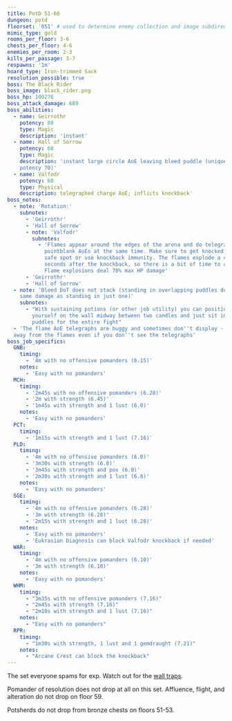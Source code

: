 ```yaml
---
title: PotD 51-60
dungeon: potd
floorset: '051' # used to determine enemy collection and image subdirectory
mimic_type: gold
rooms_per_floor: 3-6
chests_per_floor: 4-6
enemies_per_room: 2-3
kills_per_passage: 3-7
respawns: '1m'
hoard_type: Iron-trimmed Sack
resolution_possible: true
boss: The Black Rider
boss_image: black_rider.png
boss_hp: 100276
boss_attack_damage: 689
boss_abilities:
  - name: Geirrothr
    potency: 80
    type: Magic
    description: 'instant'
  - name: Hall of Sorrow
    potency: 60
    type: Magic
    description: 'instant large circle AoE leaving bleed puddle (unique DoT
    potency 70)'
  - name: Valfodr
    potency: 60
    type: Physical
    description: telegraphed charge AoE; inflicts knockback'
boss_notes:
  - note: 'Rotation:'
    subnotes:
      - 'Geirrothr'
      - 'Hall of Sorrow'
      - note: 'Valfodr'
        subnotes:
          - 'Flames appear around the edges of the arena and do telegraphed
            pointblank AoEs at the same time. Make sure to get knocked into a
            safe spot or use knockback immunity. The flames explode a couple
            seconds after the knockback, so there is a bit of time to adjust.
            Flame explosions deal 70% max HP damage'
      - 'Geirrothr'
      - 'Hall of Sorrow'
  - note: 'Bleed DoT does not stack (standing in overlapping puddles does the
    same damage as standing in just one)'
    subnotes:
      - "With sustaining potions (or other job utility) you can position
        yourself on the wall midway between two candles and just sit in the
        puddles for the entire fight"
  - 'The flame AoE telegraphs are buggy and sometimes don''t display - stay
  away from the flames even if you don''t see the telegraphs'
boss_job_specifics:
  GNB:
    timing:
      - '4m with no offensive pomanders (6.15)'
    notes:
      - 'Easy with no pomanders'
  MCH:
    timing:
      - '2m45s with no offensive pomanders (6.28)'
      - '2m with strength (6.45)'
      - '1m45s with strength and 1 lust (6.0)'
    notes:
      - 'Easy with no pomanders'
  PCT:
    timing:
      - '1m15s with strength and 1 lust (7.16)'
  PLD:
    timing:
      - '4m with no offensive pomanders (6.0)'
      - '3m30s with strength (6.0)'
      - '3m45s with strength and pox (6.0)'
      - '2m30s with strength and 1 lust (6.0)'
    notes:
      - 'Easy with no pomanders'
  SGE:
    timing:
      - '4m with no offensive pomanders (6.28)'
      - '3m with strength (6.28)'
      - '2m15s with strength and 1 lust (6.28)'
    notes:
      - 'Easy with no pomanders'
      - 'Eukrasian Diagnosis can block Valfodr knockback if needed'
  WAR:
    timing:
      - '4m with no offensive pomanders (6.10)'
      - '3m with strength (6.10)'
    notes:
      - 'Easy with no pomanders'
  WHM:
    timing:
      - "3m35s with no offensive pomanders (7.16)"
      - "2m45s with strength (7.16)"
      - "2m10s with strength and 1 lust (7.16)"
    notes:
      - "Easy with no pomanders"
  RPR:
    timing:
      - "1m30s with strength, 1 lust and 1 gemdraught (7.21)"
    notes:
      - "Arcane Crest can block the knockback"
---
```


The set everyone spams for exp. Watch out for the
[wall traps](/wall_traps.html#potd-51-79).

Pomander of resolution does not drop at all on this set. Affluence, flight, and
alteration do not drop on floor 59.

Potsherds do not drop from bronze chests on floors 51-53.
